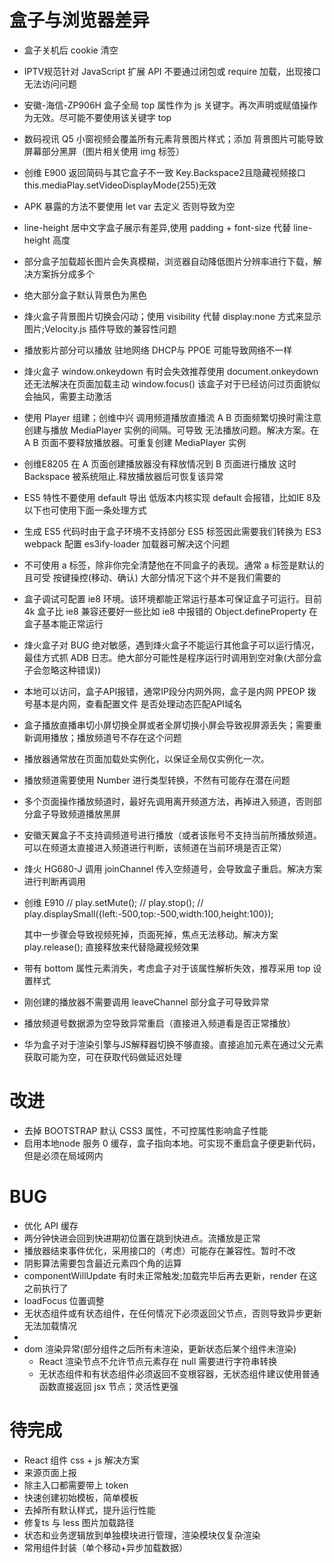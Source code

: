 # 盒子与浏览器差异
- 盒子关机后 cookie 清空
- IPTV规范针对 JavaScript 扩展 API 不要通过闭包或 require 加载，出现接口无法访问问题
- 安徽-海信-ZP906H 盒子全局 top 属性作为 js 关键字。再次声明或赋值操作为无效。尽可能不要使用该关键字 top
- 数码视讯 Q5 小窗视频会覆盖所有元素背景图片样式；添加 背景图片可能导致屏幕部分黑屏（图片相关使用 img 标签）
- 创维 E900 返回简码与其它盒子不一致 Key.Backspace2且隐藏视频接口 this.mediaPlay.setVideoDisplayMode(255)无效
- APK 暴露的方法不要使用 let var 去定义 否则导致为空
- line-height 居中文字盒子展示有差异,使用 padding + font-size 代替 line-height 高度
- 部分盒子加载超长图片会失真模糊，浏览器自动降低图片分辨率进行下载，解决方案拆分成多个
- 绝大部分盒子默认背景色为黑色
- 烽火盒子背景图片切换会闪动；使用 visibility 代替 display:none 方式来显示图片;Velocity.js 插件导致的兼容性问题
- 播放影片部分可以播放 驻地网络 DHCP与 PPOE 可能导致网络不一样
- 烽火盒子 window.onkeydown 有时会失效推荐使用 document.onkeydown 还无法解决在页面加载主动 window.focus() 该盒子对于已经访问过页面貌似会抽风，需要主动激活
- 使用 Player 组建；创维中兴 调用频道播放直播流 A B 页面频繁切换时需注意 创建与播放 MediaPlayer 实例的间隔。可导致 无法播放问题。解决方案。在 A B 页面不要释放播放器。可重复创建 MediaPlayer 实例
- 创维E8205 在 A 页面创建播放器没有释放情况到 B 页面进行播放 这时 Backspace 被系统阻止.释放播放器后可恢复该异常
- ES5 特性不要使用 default 导出 低版本内核实现 default 会报错，比如IE 8及以下也可使用下面一条处理方式
- 生成 ES5 代码时由于盒子环境不支持部分 ES5 标签因此需要我们转换为 ES3 webpack 配置 es3ify-loader 加载器可解决这个问题
- 不可使用 a 标签，除非你完全清楚他在不同盒子的表现。通常 a 标签是默认的且可受 按键操控(移动、确认) 大部分情况下这个并不是我们需要的
- 盒子调试可配置 ie8 环境。该环境都能正常运行基本可保证盒子可运行。目前 4k 盒子比 ie8 兼容还要好一些比如 ie8 中报错的 Object.defineProperty 在盒子基本能正常运行
- 烽火盒子对 BUG 绝对敏感，遇到烽火盒子不能运行其他盒子可以运行情况，最佳方式抓 ADB 日志。绝大部分可能性是程序运行时调用到空对象(大部分盒子会忽略这种错误))
- 本地可以访问，盒子API报错，通常IP段分内网外网，盒子是内网 PPEOP 拨号基本是内网，查看配置文件 是否处理动态匹配API域名
- 盒子播放直播串切小屏切换全屏或者全屏切换小屏会导致视屏源丢失；需要重新调用播放；播放频道号不存在这个问题
- 播放器通常放在页面加载处实例化，以保证全局仅实例化一次。
- 播放频道需要使用 Number 进行类型转换，不然有可能存在潜在问题
- 多个页面操作播放频道时，最好先调用离开频道方法，再掉进入频道，否则部分盒子导致频道播放黑屏
- 安徽天翼盒子不支持调频道号进行播放（或者该账号不支持当前所播放频道。可以在频道太直接进入频道进行判断，该频道在当前环境是否正常）
- 烽火 HG680-J 调用 joinChannel 传入空频道号，会导致盒子重启。解决方案进行判断再调用
- 创维 E910 
    // play.setMute();
    // play.stop();
    // play.displaySmall({left:-500,top:-500,width:100,height:100});

    其中一步骤会导致视频死掉，页面死掉，焦点无法移动。解决方案 play.release(); 直接释放来代替隐藏视频效果
- 带有 bottom 属性元素消失，考虑盒子对于该属性解析失效，推荐采用 top 设置样式
- 刚创建的播放器不需要调用 leaveChannel 部分盒子可导致异常
- 播放频道号数据源为空导致异常重启（直接进入频道看是否正常播放）
- 华为盒子对于渲染引擎与JS解释器切换不够直接。直接追加元素在通过父元素获取可能为空，可在获取代码做延迟处理

# 改进
- 去掉 BOOTSTRAP 默认 CSS3 属性，不可控属性影响盒子性能
- 启用本地node 服务 0 缓存，盒子指向本地。可实现不重启盒子便更新代码，但是必须在局域网内

# BUG
- 优化 API 缓存
- 两分钟快进会回到快进期初位置在跳到快进点。流播放是正常
- 播放器结束事件优化，采用接口的（考虑）可能存在兼容性。暂时不改
- 阴影算法需要包含最近元素四个角的运算
- componentWillUpdate 有时未正常触发;加载完毕后再去更新，render 在这之前执行了
- loadFocus 位置调整
- 无状态组件或有状态组件，在任何情况下必须返回父节点，否则导致异步更新无法加载情况
- 
- dom 渲染异常(部分组件之后所有未渲染，更新状态后某个组件未渲染)
    - React 渲染节点不允许节点元素存在 null 需要进行字符串转换
    - 无状态组件和有状态组件必须返回不变根容器，无状态组件建议使用普通函数直接返回 jsx 节点；灵活性更强

# 待完成
- React 组件 css + js 解决方案
- 来源页面上报
- 除主入口都需要带上 token
- 快速创建初始模板，简单模板
- 去掉所有默认样式，提升运行性能
- 修复ts 与 less 图片加载路径
- 状态和业务逻辑放到单独模块进行管理，渲染模块仅复杂渲染
- 常用组件封装（单个移动+异步加载数据）
